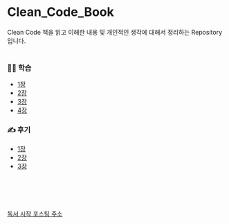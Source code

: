 # Clean_Code_Book
Clean Code 책을 읽고 이해한 내용 및 개인적인 생각에 대해서 정리하는 Repository입니다.<br/><br/>


### 👨‍💻 학습 <br/>
- [1장](https://github.com/seongjo-seo/Clean_Code_Book/tree/main/1%EC%9E%A5%20%EA%B9%A8%EB%81%97%ED%95%9C%20%EC%BD%94%EB%93%9C) <br/>
- [2장](https://github.com/seongjo-seo/Clean_Code_Book/tree/main/2%EC%9E%A5%20%EC%9D%98%EB%AF%B8%20%EC%9E%88%EB%8A%94%20%EC%9D%B4%EB%A6%84)<br/>
- [3장](https://github.com/seongjo-seo/Clean_Code_Book/blob/main/3%EC%9E%A5%20%ED%95%A8%EC%88%98/README.md)<br/>
- [4장](https://github.com/seongjo-seo/CleanCodeBook/blob/main/4%EC%9E%A5%20%EC%A3%BC%EC%84%9D/README.md)<br/>


### ✍ 후기 <br/>
- [1장](https://github.com/seongjo-seo/Clean_Code_Book/blob/main/1%EC%9E%A5%20%EA%B9%A8%EB%81%97%ED%95%9C%20%EC%BD%94%EB%93%9C/report.md)
- [2장](https://github.com/seongjo-seo/Clean_Code_Book/blob/main/2%EC%9E%A5%20%EC%9D%98%EB%AF%B8%20%EC%9E%88%EB%8A%94%20%EC%9D%B4%EB%A6%84/report.md)
- [3장](https://github.com/seongjo-seo/Clean_Code_Book/blob/main/3%EC%9E%A5%20%ED%95%A8%EC%88%98/report.md)
<br/><br/><br/><br/>
#
[독서 시작 포스팅 주소](https://okeybox.tistory.com/271) <br/>
